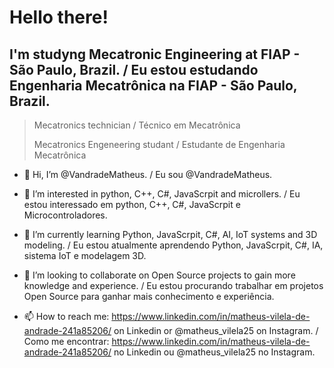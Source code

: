 <H1>Hello there!</H1>

<H2> I'm studyng Mecatronic Engineering at FIAP - São Paulo, Brazil. / Eu estou estudando Engenharia Mecatrônica na FIAP - São Paulo, Brazil. </H2>

> Mecatronics technician / Técnico em Mecatrônica
>
> Mecatronics Engeneering studant / Estudante de Engenharia Mecatrônica

- 👋 Hi, I’m @VandradeMatheus. / Eu sou @VandradeMatheus.

- 👀 I’m interested in python, C++, C#, JavaScrpit and microllers. / Eu estou interessado em python, C++, C#, JavaScrpit e Microcontroladores.

- 🌱 I’m currently learning Python, JavaScrpit, C#, AI, IoT systems and 3D modeling. / Eu estou atualmente aprendendo Python, JavaScrpit, C#, IA, sistema IoT e modelagem 3D.

- 💞️ I’m looking to collaborate on Open Source projects to gain more knowledge and experience. / Eu estou procurando trabalhar em projetos Open Source para ganhar mais conhecimento e experiência.

- 📫 How to reach me: https://www.linkedin.com/in/matheus-vilela-de-andrade-241a85206/ on Linkedin or @matheus_vilela25 on Instagram. / Como me encontrar: https://www.linkedin.com/in/matheus-vilela-de-andrade-241a85206/ no Linkedin ou @matheus_vilela25 no Instagram.
<!---
VandradeMatheus/VandradeMatheus is a ✨ special ✨ repository because its `README.md` (this file) appears on your GitHub profile.
You can click the Preview link to take a look at your changes.
--->
